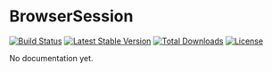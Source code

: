 # BrowserSession

[![Build Status](https://img.shields.io/travis/sinergi/browsersession/master.svg?style=flat)](https://travis-ci.org/sinergi/browsersession)
[![Latest Stable Version](http://img.shields.io/packagist/v/sinergi/browsersession.svg?style=flat)](https://packagist.org/packages/sinergi/browsersession)
[![Total Downloads](https://img.shields.io/packagist/dm/sinergi/browsersession.svg?style=flat)](https://packagist.org/packages/sinergi/browsersession)
[![License](https://img.shields.io/packagist/l/sinergi/browsersession.svg?style=flat)](https://packagist.org/packages/sinergi/browsersession)

No documentation yet.
